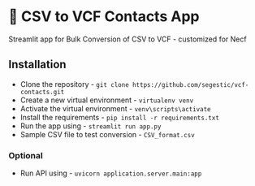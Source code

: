 # 📖 CSV to VCF Contacts App
Streamlit app for Bulk Conversion of CSV to VCF - customized for Necf


## Installation

* Clone the repository - `git clone https://github.com/segestic/vcf-contacts.git`
* Create a new virtual environment - `virtualenv venv`
* Activate the virtual environment - `venv\scripts\activate` 
* Install the requirements - `pip install -r requirements.txt`
* Run the app using - `streamlit run app.py`
* Sample CSV file to test conversion - `CSV_format.csv`
### Optional
* Run API using - `uvicorn application.server.main:app`
